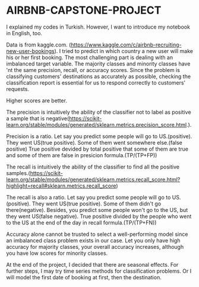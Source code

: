 # AIRBNB-CAPSTONE-PROJECT

I explained my codes in Turkish. However, I want to introduce my notebook in English, too. 

Data is from kaggle.com. (https://www.kaggle.com/c/airbnb-recruiting-new-user-bookings). I tried to predict in which country a new user will make his or her first booking. The most challenging part is dealing with an imbalanced target variable. The majority classes and minority classes have 'nt the same precision, recall, or accuracy scores. Since the problem is classifying customers' destinations as accurately as possible, checking the classification report is essential for us to respond correctly to customers' requests.

Higher scores are better. 

The precision is intuitively the ability of the classifier not to label as positive a sample that is negative(https://scikit-learn.org/stable/modules/generated/sklearn.metrics.precision_score.html.). 

Precision is a ratio. Let say you predict some people will go to US.(positive). They went US(true positive). Some of them went somewhere else.(false positive) True positive devided by total positive that some of them are true and some of them are false in presicion formula.(TP/(TP+FP))

The recall is intuitively the ability of the classifier to find all the positive samples.(https://scikit-learn.org/stable/modules/generated/sklearn.metrics.recall_score.html?highlight=recall#sklearn.metrics.recall_score) 

The recall is also a ratio. Let say you predict some people will go to US.(positive). They went US(true positive). Some of them didn't go there(negative). Besides, you predict some people won't go to the US, but they went US(false negative). True positive divided by the people who went to the US at the end of the day in recall formula.(TP/(TP+FN))

  Accuracy alone cannot be trusted to select a well-performing model since an imbalanced class problem exists in our case. Let you only have high accuracy for majority classes, your overall accuracy increases, although you have low scores for minority classes. 
 
 At the end of the project, I decided that there are seasonal effects. For further steps, I may try time series methods for classification problems. Or I will model the first date of booking at first, then the destination. 

